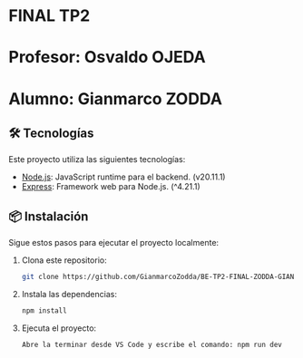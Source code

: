 # FINAL TP2

# Profesor: Osvaldo OJEDA
# Alumno: Gianmarco  ZODDA


## 🛠️ Tecnologías

Este proyecto utiliza las siguientes tecnologías:

- [Node.js](https://nodejs.org): JavaScript runtime para el backend. (v20.11.1)
- [Express](https://expressjs.com/): Framework web para Node.js.  (^4.21.1)

## 📦 Instalación

Sigue estos pasos para ejecutar el proyecto localmente:

1. Clona este repositorio:
   ```bash
   git clone https://github.com/GianmarcoZodda/BE-TP2-FINAL-ZODDA-GIANMARCO.git

2. Instala las dependencias:
   ```bash
   npm install

3. Ejecuta el proyecto:
   ```bash
   Abre la terminar desde VS Code y escribe el comando: npm run dev
